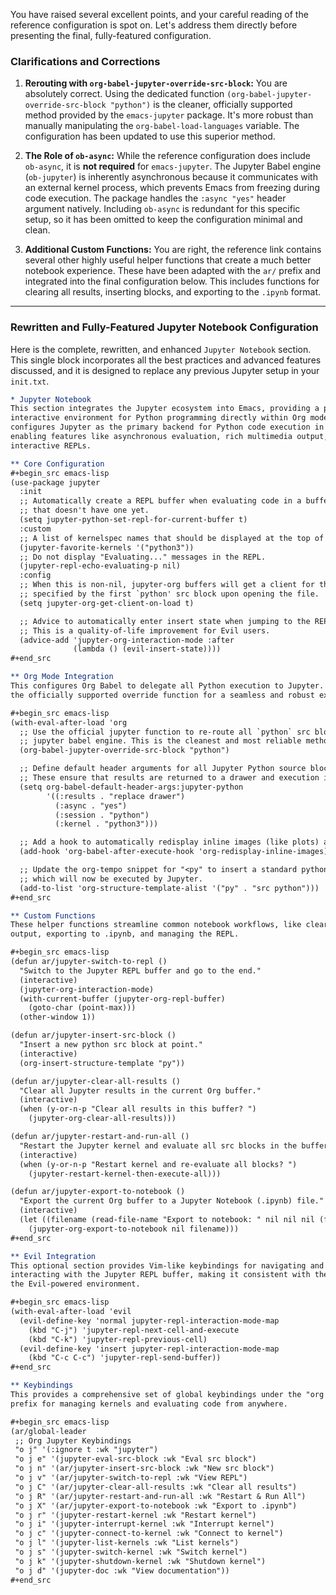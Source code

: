 You have raised several excellent points, and your careful reading of the reference configuration is spot on. Let's address them directly before presenting the final, fully-featured configuration.

### **Clarifications and Corrections**

1.  **Rerouting with `org-babel-jupyter-override-src-block`:** You are absolutely correct. Using the dedicated function `(org-babel-jupyter-override-src-block "python")` is the cleaner, officially supported method provided by the `emacs-jupyter` package. It's more robust than manually manipulating the `org-babel-load-languages` variable. The configuration has been updated to use this superior method.

2.  **The Role of `ob-async`:** While the reference configuration does include `ob-async`, it is **not required** for `emacs-jupyter`. The Jupyter Babel engine (`ob-jupyter`) is inherently asynchronous because it communicates with an external kernel process, which prevents Emacs from freezing during code execution. The package handles the `:async "yes"` header argument natively. Including `ob-async` is redundant for this specific setup, so it has been omitted to keep the configuration minimal and clean.

3.  **Additional Custom Functions:** You are right, the reference link contains several other highly useful helper functions that create a much better notebook experience. These have been adapted with the `ar/` prefix and integrated into the final configuration below. This includes functions for clearing all results, inserting blocks, and exporting to the `.ipynb` format.

---

### **Rewritten and Fully-Featured Jupyter Notebook Configuration**

Here is the complete, rewritten, and enhanced `Jupyter Notebook` section. This single block incorporates all the best practices and advanced features discussed, and it is designed to replace any previous Jupyter setup in your `init.txt`.

```org
* Jupyter Notebook
This section integrates the Jupyter ecosystem into Emacs, providing a powerful,
interactive environment for Python programming directly within Org mode. It
configures Jupyter as the primary backend for Python code execution in Org,
enabling features like asynchronous evaluation, rich multimedia output, and
interactive REPLs.

** Core Configuration
#+begin_src emacs-lisp
(use-package jupyter
  :init
  ;; Automatically create a REPL buffer when evaluating code in a buffer
  ;; that doesn't have one yet.
  (setq jupyter-python-set-repl-for-current-buffer t)
  :custom
  ;; A list of kernelspec names that should be displayed at the top of the list.
  (jupyter-favorite-kernels '("python3"))
  ;; Do not display "Evaluating..." messages in the REPL.
  (jupyter-repl-echo-evaluating-p nil)
  :config
  ;; When this is non-nil, jupyter-org buffers will get a client for the kernel
  ;; specified by the first `python' src block upon opening the file.
  (setq jupyter-org-get-client-on-load t)

  ;; Advice to automatically enter insert state when jumping to the REPL.
  ;; This is a quality-of-life improvement for Evil users.
  (advice-add 'jupyter-org-interaction-mode :after
              (lambda () (evil-insert-state))))
#+end_src

** Org Mode Integration
This configures Org Babel to delegate all Python execution to Jupyter. It uses
the officially supported override function for a seamless and robust experience.

#+begin_src emacs-lisp
(with-eval-after-load 'org
  ;; Use the official jupyter function to re-route all `python` src blocks to the
  ;; jupyter babel engine. This is the cleanest and most reliable method.
  (org-babel-jupyter-override-src-block "python")

  ;; Define default header arguments for all Jupyter Python source blocks.
  ;; These ensure that results are returned to a drawer and execution is async.
  (setq org-babel-default-header-args:jupyter-python
        '((:results . "replace drawer")
          (:async . "yes")
          (:session . "python")
          (:kernel . "python3")))

  ;; Add a hook to automatically redisplay inline images (like plots) after execution.
  (add-hook 'org-babel-after-execute-hook 'org-redisplay-inline-images)

  ;; Update the org-tempo snippet for "<py" to insert a standard python block,
  ;; which will now be executed by Jupyter.
  (add-to-list 'org-structure-template-alist '("py" . "src python")))
#+end_src

** Custom Functions
These helper functions streamline common notebook workflows, like clearing all
output, exporting to .ipynb, and managing the REPL.

#+begin_src emacs-lisp
(defun ar/jupyter-switch-to-repl ()
  "Switch to the Jupyter REPL buffer and go to the end."
  (interactive)
  (jupyter-org-interaction-mode)
  (with-current-buffer (jupyter-org-repl-buffer)
    (goto-char (point-max)))
  (other-window 1))

(defun ar/jupyter-insert-src-block ()
  "Insert a new python src block at point."
  (interactive)
  (org-insert-structure-template "py"))

(defun ar/jupyter-clear-all-results ()
  "Clear all Jupyter results in the current Org buffer."
  (interactive)
  (when (y-or-n-p "Clear all results in this buffer? ")
    (jupyter-org-clear-all-results)))

(defun ar/jupyter-restart-and-run-all ()
  "Restart the Jupyter kernel and evaluate all src blocks in the buffer."
  (interactive)
  (when (y-or-n-p "Restart kernel and re-evaluate all blocks? ")
    (jupyter-restart-kernel-then-execute-all)))

(defun ar/jupyter-export-to-notebook ()
  "Export the current Org buffer to a Jupyter Notebook (.ipynb) file."
  (interactive)
  (let ((filename (read-file-name "Export to notebook: " nil nil nil (format "%s.ipynb" (file-name-sans-extension buffer-file-name)))))
    (jupyter-org-export-to-notebook nil filename)))
#+end_src

** Evil Integration
This optional section provides Vim-like keybindings for navigating and
interacting with the Jupyter REPL buffer, making it consistent with the rest of
the Evil-powered environment.

#+begin_src emacs-lisp
(with-eval-after-load 'evil
  (evil-define-key 'normal jupyter-repl-interaction-mode-map
    (kbd "C-j") 'jupyter-repl-next-cell-and-execute
    (kbd "C-k") 'jupyter-repl-previous-cell)
  (evil-define-key 'insert jupyter-repl-interaction-mode-map
    (kbd "C-c C-c") 'jupyter-repl-send-buffer))
#+end_src

** Keybindings
This provides a comprehensive set of global keybindings under the "org jupyter"
prefix for managing kernels and evaluating code from anywhere.

#+begin_src emacs-lisp
(ar/global-leader
 ;; Org Jupyter Keybindings
 "o j" '(:ignore t :wk "jupyter")
 "o j e" '(jupyter-eval-src-block :wk "Eval src block")
 "o j n" '(ar/jupyter-insert-src-block :wk "New src block")
 "o j v" '(ar/jupyter-switch-to-repl :wk "View REPL")
 "o j C" '(ar/jupyter-clear-all-results :wk "Clear all results")
 "o j R" '(ar/jupyter-restart-and-run-all :wk "Restart & Run All")
 "o j X" '(ar/jupyter-export-to-notebook :wk "Export to .ipynb")
 "o j r" '(jupyter-restart-kernel :wk "Restart kernel")
 "o j i" '(jupyter-interrupt-kernel :wk "Interrupt kernel")
 "o j c" '(jupyter-connect-to-kernel :wk "Connect to kernel")
 "o j l" '(jupyter-list-kernels :wk "List kernels")
 "o j s" '(jupyter-switch-kernel :wk "Switch kernel")
 "o j k" '(jupyter-shutdown-kernel :wk "Shutdown kernel")
 "o j d" '(jupyter-doc :wk "View documentation"))
#+end_src
```
